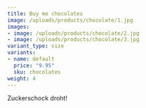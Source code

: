 ```yaml
---
title: Buy me chocolates
image: /uploads/products/chocolate/1.jpg
images:
- image: /uploads/products/chocolate/2.jpg
- image: /uploads/products/chocolate/3.jpg
variant_type: size
variants:
- name: default
  price: "9.95"
  sku: chocolates
weight: 4
---
```

Zuckerschock droht!


<script src="https://www.paypal.com/sdk/js?client-id=BAAM4ufOR539XXSDLPbD0-sSd8gP20yLP_11yppM8x_IDxVLM2AtO0W0vs5QYvx3UrHw7kzGj5BTzSbouY&components=hosted-buttons&disable-funding=venmo&currency=CHF"></script>
<div id="paypal-container-NHEJW77NGURTU"></div>
<script>
  paypal.HostedButtons({
    hostedButtonId: "NHEJW77NGURTU",
  }).render("#paypal-container-NHEJW77NGURTU")
</script>